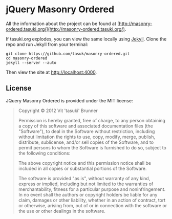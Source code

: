# jQuery Masonry Ordered

All the information about the project can be found at [http://masonry-ordered.tasuki.org/](http://masonry-ordered.tasuki.org/).

If tasuki.org explodes, you can view the same locally using [Jekyll](https://github.com/mojombo/jekyll/wiki). Clone the repo and run Jekyll from your terminal:

    git clone https://github.com/tasuk/masonry-ordered.git
    cd masonry-ordered
    jekyll --server --auto

Then view the site at [http://localhost:4000](http://localhost:4000).

## License

JQuery Masonry Ordered is provided under the MIT license:

> Copyright &copy; 2012 Vit 'tasuki' Brunner
>
> Permission is hereby granted, free of charge, to any person obtaining a copy of this software and associated documentation files (the "Software"), to deal in the Software without restriction, including without limitation the rights to use, copy, modify, merge, publish, distribute, sublicense, and/or sell copies of the Software, and to permit persons to whom the Software is furnished to do so, subject to the following conditions:
>
> The above copyright notice and this permission notice shall be included in all copies or substantial portions of the Software.
>
> The software is provided "as is", without warranty of any kind, express or implied, including but not limited to the warranties of merchantability, fitness for a particular purpose and noninfringement. In no event shall the authors or copyright holders be liable for any claim, damages or other liability, whether in an action of contract, tort or otherwise, arising from, out of or in connection with the software or the use or other dealings in the software.
